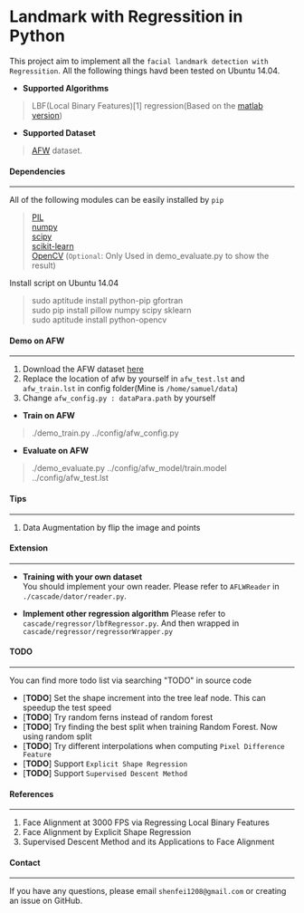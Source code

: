 Landmark with Regressition in Python
====

This project aim to implement all the `facial landmark detection with Regressition`. All the following things havd been tested on Ubuntu 14.04.       

* __Supported Algorithms__     
> LBF(Local Binary Features)[1] regression(Based on the [matlab version](https://github.com/jwyang/face-alignment)) 

* __Supported Dataset__    
> [AFW](http://ibug.doc.ic.ac.uk/resources/facial-point-annotations/) dataset. 


#### __Dependencies__    
---    
       
All of the following modules can be easily installed by `pip`    
> [PIL](http://www.pythonware.com/products/pil/)    
> [numpy](http://www.numpy.org/)    
> [scipy](http://www.scipy.org/)    
> [scikit-learn](http://scikit-learn.org/stable/)    
> [OpenCV](http://opencv.org/) (`Optional`: Only Used in demo_evaluate.py to show the result)

Install script on Ubuntu 14.04   
>sudo aptitude install python-pip gfortran     
>sudo pip install pillow numpy scipy sklearn    
>sudo aptitude install python-opencv    


#### __Demo on AFW__    
---    
 
1. Download the AFW dataset [here](http://ibug.doc.ic.ac.uk/resources/facial-point-annotations/)
2. Replace the location of afw by yourself in `afw_test.lst` and `afw_train.lst` in config folder(Mine is `/home/samuel/data`)
3. Change `afw_config.py : dataPara.path` by yourself       

* __Train on AFW__     
>./demo_train.py ../config/afw_config.py    

* __Evaluate on AFW__       
>./demo_evaluate.py  ../config/afw_model/train.model  ../config/afw_test.lst       


#### __Tips__    
---    
1. Data Augmentation by flip the image and points      


#### __Extension__
---    
* __Training with your own dataset__    
You should implement your own reader. Please refer to `AFLWReader` in `./cascade/dator/reader.py`.    

* __Implement other regression algorithm__ 
Please refer to `cascade/regressor/lbfRegressor.py`. And then wrapped in `cascade/regressor/regressorWrapper.py`    


#### __TODO__    
---

You can find more todo list via searching "TODO" in source code         
* [__TODO__] Set the shape increment into the tree leaf node. This can speedup the test speed
* [__TODO__] Try random ferns instead of random forest       
* [__TODO__] Try finding the best split when training Random Forest. Now using random split     
* [__TODO__] Try different interpolations when computing `Pixel Difference Feature`      
* [__TODO__] Support `Explicit Shape Regression`    
* [__TODO__] Support `Supervised Descent Method`    


#### __References__    
---    
1. Face Alignment at 3000 FPS via Regressing Local Binary Features    
2. Face Alignment by Explicit Shape Regression    
3. Supervised Descent Method and its Applications to Face Alignment    


#### __Contact__    
---    
If you have any questions, please email `shenfei1208@gmail.com` or creating an issue on GitHub.